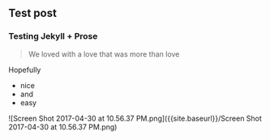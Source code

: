 ## Test post

### Testing **Jekyll** + Prose

> We loved with a love that was more than love


Hopefully
- nice
- and 
- easy

![Screen Shot 2017-04-30 at 10.56.37 PM.png]({{site.baseurl}}/Screen Shot 2017-04-30 at 10.56.37 PM.png)







